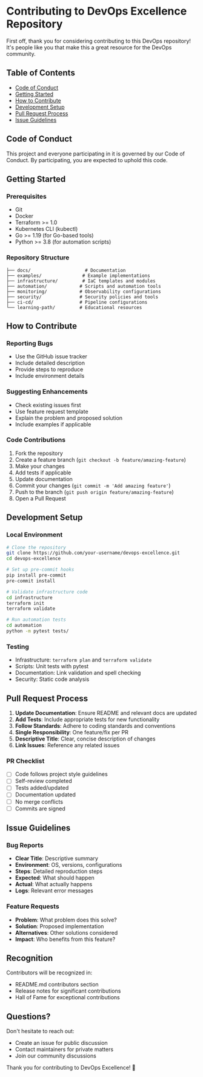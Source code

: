 # Contributing to DevOps Excellence Repository

First off, thank you for considering contributing to this DevOps repository! It's people like you that make this a great resource for the DevOps community.

## Table of Contents
- [Code of Conduct](#code-of-conduct)
- [Getting Started](#getting-started)
- [How to Contribute](#how-to-contribute)
- [Development Setup](#development-setup)
- [Pull Request Process](#pull-request-process)
- [Issue Guidelines](#issue-guidelines)

## Code of Conduct

This project and everyone participating in it is governed by our Code of Conduct. By participating, you are expected to uphold this code.

## Getting Started

### Prerequisites
- Git
- Docker
- Terraform >= 1.0
- Kubernetes CLI (kubectl)
- Go >= 1.19 (for Go-based tools)
- Python >= 3.8 (for automation scripts)

### Repository Structure
```
├── docs/                    # Documentation
├── examples/               # Example implementations
├── infrastructure/         # IaC templates and modules
├── automation/            # Scripts and automation tools
├── monitoring/            # Observability configurations
├── security/              # Security policies and tools
├── ci-cd/                 # Pipeline configurations
└── learning-path/         # Educational resources
```

## How to Contribute

### Reporting Bugs
- Use the GitHub issue tracker
- Include detailed description
- Provide steps to reproduce
- Include environment details

### Suggesting Enhancements
- Check existing issues first
- Use feature request template
- Explain the problem and proposed solution
- Include examples if applicable

### Code Contributions
1. Fork the repository
2. Create a feature branch (`git checkout -b feature/amazing-feature`)
3. Make your changes
4. Add tests if applicable
5. Update documentation
6. Commit your changes (`git commit -m 'Add amazing feature'`)
7. Push to the branch (`git push origin feature/amazing-feature`)
8. Open a Pull Request

## Development Setup

### Local Environment
```bash
# Clone the repository
git clone https://github.com/your-username/devops-excellence.git
cd devops-excellence

# Set up pre-commit hooks
pip install pre-commit
pre-commit install

# Validate infrastructure code
cd infrastructure
terraform init
terraform validate

# Run automation tests
cd automation
python -m pytest tests/
```

### Testing
- Infrastructure: `terraform plan` and `terraform validate`
- Scripts: Unit tests with pytest
- Documentation: Link validation and spell checking
- Security: Static code analysis

## Pull Request Process

1. **Update Documentation**: Ensure README and relevant docs are updated
2. **Add Tests**: Include appropriate tests for new functionality
3. **Follow Standards**: Adhere to coding standards and conventions
4. **Single Responsibility**: One feature/fix per PR
5. **Descriptive Title**: Clear, concise description of changes
6. **Link Issues**: Reference any related issues

### PR Checklist
- [ ] Code follows project style guidelines
- [ ] Self-review completed
- [ ] Tests added/updated
- [ ] Documentation updated
- [ ] No merge conflicts
- [ ] Commits are signed

## Issue Guidelines

### Bug Reports
- **Clear Title**: Descriptive summary
- **Environment**: OS, versions, configurations
- **Steps**: Detailed reproduction steps
- **Expected**: What should happen
- **Actual**: What actually happens
- **Logs**: Relevant error messages

### Feature Requests
- **Problem**: What problem does this solve?
- **Solution**: Proposed implementation
- **Alternatives**: Other solutions considered
- **Impact**: Who benefits from this feature?

## Recognition

Contributors will be recognized in:
- README.md contributors section
- Release notes for significant contributions
- Hall of Fame for exceptional contributions

## Questions?

Don't hesitate to reach out:
- Create an issue for public discussion
- Contact maintainers for private matters
- Join our community discussions

Thank you for contributing to DevOps Excellence! 🚀
